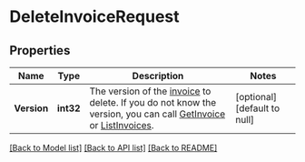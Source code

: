 # DeleteInvoiceRequest

## Properties
Name | Type | Description | Notes
------------ | ------------- | ------------- | -------------
**Version** | **int32** | The version of the [invoice](entity:Invoice) to delete. If you do not know the version, you can call [GetInvoice](api-endpoint:Invoices-GetInvoice) or  [ListInvoices](api-endpoint:Invoices-ListInvoices). | [optional] [default to null]

[[Back to Model list]](../README.md#documentation-for-models) [[Back to API list]](../README.md#documentation-for-api-endpoints) [[Back to README]](../README.md)

